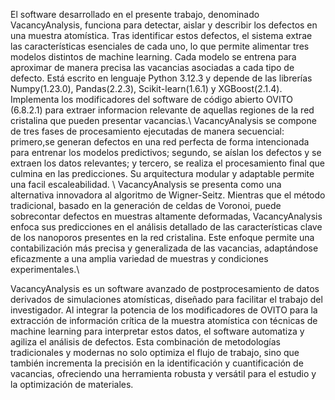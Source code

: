 
El software desarrollado en el presente trabajo, denominado VacancyAnalysis, funciona para detectar, aislar y describir los defectos en una muestra atomística. Tras identificar estos defectos, el sistema extrae las características esenciales de cada uno, lo que permite alimentar tres modelos distintos de machine learning. Cada modelo se entrena para aproximar de manera precisa las vacancias asociadas a cada tipo de defecto. Está escrito en lenguaje Python 3.12.3 y depende de las librerías Numpy(1.23.0), Pandas(2.2.3), Scikit-learn(1.6.1) y XGBoost(2.1.4). Implementa los modificadores del software de código abierto OVITO (6.8.2.1) para extraer informacion relevante de aquellas regiones de la red cristalina que pueden presentar vacancias.\\
VacancyAnalysis se compone de tres fases de procesamiento ejecutadas de manera secuencial: primero,se generan defectos en una red perfecta de forma intencionada para entrenar los modelos predictivos; segundo, se aíslan los defectos y se extraen los datos relevantes; y tercero, se realiza el procesamiento final que culmina en las predicciones. Su arquitectura modular y adaptable permite una facil escaleabilidad. \\
VacancyAnalysis se presenta como una alternativa innovadora al algoritmo de Wigner-Seitz. Mientras que el método tradicional, basado en la generación de celdas de Voronoi, puede sobrecontar defectos en muestras altamente deformadas, VacancyAnalysis enfoca sus predicciones en el análisis detallado de las características clave de los nanoporos presentes en la red cristalina. Este enfoque permite una contabilización más precisa y generalizada de las vacancias, adaptándose eficazmente a una amplia variedad de muestras y condiciones experimentales.\\

VacancyAnalysis es un software avanzado de postprocesamiento de datos derivados de simulaciones atomísticas, diseñado para facilitar el trabajo del investigador. Al integrar la potencia de los modificadores de OVITO para la extracción de información crítica de la muestra atomística con técnicas de machine learning para interpretar estos datos, el software automatiza y agiliza el análisis de defectos. Esta combinación de metodologías tradicionales y modernas no solo optimiza el flujo de trabajo, sino que también incrementa la precisión en la identificación y cuantificación de vacancias, ofreciendo una herramienta robusta y versátil para el estudio y la optimización de materiales.
